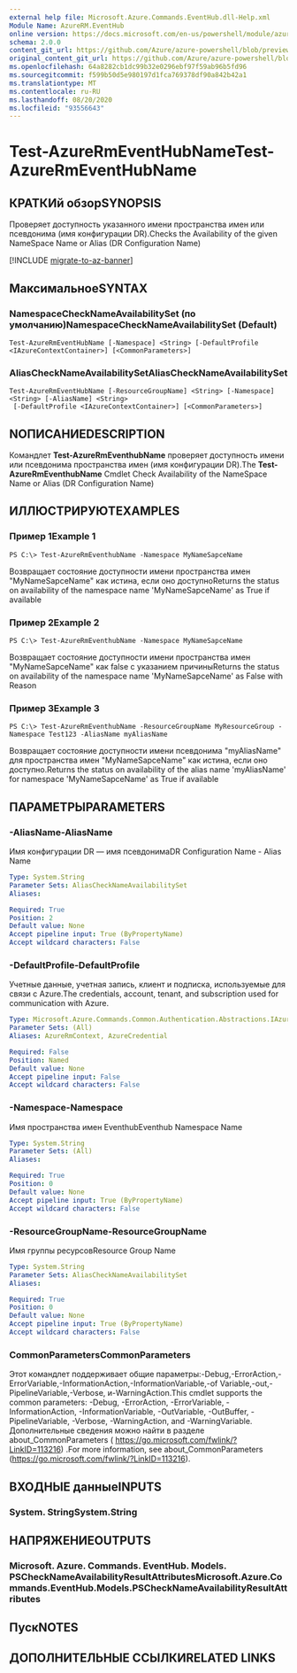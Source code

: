 ```yaml
---
external help file: Microsoft.Azure.Commands.EventHub.dll-Help.xml
Module Name: AzureRM.EventHub
online version: https://docs.microsoft.com/en-us/powershell/module/azurerm.eventhub/test-azurermeventhubname
schema: 2.0.0
content_git_url: https://github.com/Azure/azure-powershell/blob/preview/src/ResourceManager/EventHub/Commands.EventHub/help/Test-AzureRmEventHubName.md
original_content_git_url: https://github.com/Azure/azure-powershell/blob/preview/src/ResourceManager/EventHub/Commands.EventHub/help/Test-AzureRmEventHubName.md
ms.openlocfilehash: 64a8282cb1dc99b32e0296ebf97f59ab96b5fd96
ms.sourcegitcommit: f599b50d5e980197d1fca769378df90a842b42a1
ms.translationtype: MT
ms.contentlocale: ru-RU
ms.lasthandoff: 08/20/2020
ms.locfileid: "93556643"
---
```

# <span data-ttu-id="77e64-101">Test-AzureRmEventHubName</span><span class="sxs-lookup"><span data-stu-id="77e64-101">Test-AzureRmEventHubName</span></span>

## <span data-ttu-id="77e64-102">КРАТКИй обзор</span><span class="sxs-lookup"><span data-stu-id="77e64-102">SYNOPSIS</span></span>
<span data-ttu-id="77e64-103">Проверяет доступность указанного имени пространства имен или псевдонима (имя конфигурации DR).</span><span class="sxs-lookup"><span data-stu-id="77e64-103">Checks the Availability of the given NameSpace Name or Alias (DR Configuration Name)</span></span>

[!INCLUDE [migrate-to-az-banner](../../includes/migrate-to-az-banner.md)]

## <span data-ttu-id="77e64-104">Максимальное</span><span class="sxs-lookup"><span data-stu-id="77e64-104">SYNTAX</span></span>

### <span data-ttu-id="77e64-105">NamespaceCheckNameAvailabilitySet (по умолчанию)</span><span class="sxs-lookup"><span data-stu-id="77e64-105">NamespaceCheckNameAvailabilitySet (Default)</span></span>
```
Test-AzureRmEventHubName [-Namespace] <String> [-DefaultProfile <IAzureContextContainer>] [<CommonParameters>]
```

### <span data-ttu-id="77e64-106">AliasCheckNameAvailabilitySet</span><span class="sxs-lookup"><span data-stu-id="77e64-106">AliasCheckNameAvailabilitySet</span></span>
```
Test-AzureRmEventHubName [-ResourceGroupName] <String> [-Namespace] <String> [-AliasName] <String>
 [-DefaultProfile <IAzureContextContainer>] [<CommonParameters>]
```

## <span data-ttu-id="77e64-107">NОПИСАНИЕ</span><span class="sxs-lookup"><span data-stu-id="77e64-107">DESCRIPTION</span></span>
<span data-ttu-id="77e64-108">Командлет **Test-AzureRmEventhubName** проверяет доступность имени или псевдонима пространства имен (имя конфигурации DR).</span><span class="sxs-lookup"><span data-stu-id="77e64-108">The **Test-AzureRmEventhubName** Cmdlet Check Availability of the NameSpace Name or Alias (DR Configuration Name)</span></span>

## <span data-ttu-id="77e64-109">ИЛЛЮСТРИРУЮТ</span><span class="sxs-lookup"><span data-stu-id="77e64-109">EXAMPLES</span></span>

### <span data-ttu-id="77e64-110">Пример 1</span><span class="sxs-lookup"><span data-stu-id="77e64-110">Example 1</span></span>
```
PS C:\> Test-AzureRmEventhubName -Namespace MyNameSapceName
```

<span data-ttu-id="77e64-111">Возвращает состояние доступности имени пространства имен "MyNameSapceName" как истина, если оно доступно</span><span class="sxs-lookup"><span data-stu-id="77e64-111">Returns the status on availability of the namespace name 'MyNameSapceName' as True if available</span></span>

### <span data-ttu-id="77e64-112">Пример 2</span><span class="sxs-lookup"><span data-stu-id="77e64-112">Example 2</span></span>
```
PS C:\> Test-AzureRmEventhubName -Namespace MyNameSapceName
```

<span data-ttu-id="77e64-113">Возвращает состояние доступности имени пространства имен "MyNameSapceName" как false с указанием причины</span><span class="sxs-lookup"><span data-stu-id="77e64-113">Returns the status on availability of the namespace name 'MyNameSapceName' as False with Reason</span></span>

### <span data-ttu-id="77e64-114">Пример 3</span><span class="sxs-lookup"><span data-stu-id="77e64-114">Example 3</span></span>
```
PS C:\> Test-AzureRmEventhubName -ResourceGroupName MyResourceGroup -Namespace Test123 -AliasName myAliasName
```

<span data-ttu-id="77e64-115">Возвращает состояние доступности имени псевдонима "myAliasName" для пространства имен "MyNameSapceName" как истина, если оно доступно.</span><span class="sxs-lookup"><span data-stu-id="77e64-115">Returns the status on availability of the alias name 'myAliasName' for namespace 'MyNameSapceName' as True if available</span></span>

## <span data-ttu-id="77e64-116">ПАРАМЕТРЫ</span><span class="sxs-lookup"><span data-stu-id="77e64-116">PARAMETERS</span></span>

### <span data-ttu-id="77e64-117">-AliasName</span><span class="sxs-lookup"><span data-stu-id="77e64-117">-AliasName</span></span>
<span data-ttu-id="77e64-118">Имя конфигурации DR — имя псевдонима</span><span class="sxs-lookup"><span data-stu-id="77e64-118">DR Configuration Name - Alias Name</span></span>

```yaml
Type: System.String
Parameter Sets: AliasCheckNameAvailabilitySet
Aliases:

Required: True
Position: 2
Default value: None
Accept pipeline input: True (ByPropertyName)
Accept wildcard characters: False
```

### <span data-ttu-id="77e64-119">-DefaultProfile</span><span class="sxs-lookup"><span data-stu-id="77e64-119">-DefaultProfile</span></span>
<span data-ttu-id="77e64-120">Учетные данные, учетная запись, клиент и подписка, используемые для связи с Azure.</span><span class="sxs-lookup"><span data-stu-id="77e64-120">The credentials, account, tenant, and subscription used for communication with Azure.</span></span>

```yaml
Type: Microsoft.Azure.Commands.Common.Authentication.Abstractions.IAzureContextContainer
Parameter Sets: (All)
Aliases: AzureRmContext, AzureCredential

Required: False
Position: Named
Default value: None
Accept pipeline input: False
Accept wildcard characters: False
```

### <span data-ttu-id="77e64-121">-Namespace</span><span class="sxs-lookup"><span data-stu-id="77e64-121">-Namespace</span></span>
<span data-ttu-id="77e64-122">Имя пространства имен Eventhub</span><span class="sxs-lookup"><span data-stu-id="77e64-122">Eventhub Namespace Name</span></span>

```yaml
Type: System.String
Parameter Sets: (All)
Aliases:

Required: True
Position: 0
Default value: None
Accept pipeline input: True (ByPropertyName)
Accept wildcard characters: False
```

### <span data-ttu-id="77e64-123">-ResourceGroupName</span><span class="sxs-lookup"><span data-stu-id="77e64-123">-ResourceGroupName</span></span>
<span data-ttu-id="77e64-124">Имя группы ресурсов</span><span class="sxs-lookup"><span data-stu-id="77e64-124">Resource Group Name</span></span>

```yaml
Type: System.String
Parameter Sets: AliasCheckNameAvailabilitySet
Aliases:

Required: True
Position: 0
Default value: None
Accept pipeline input: True (ByPropertyName)
Accept wildcard characters: False
```

### <span data-ttu-id="77e64-125">CommonParameters</span><span class="sxs-lookup"><span data-stu-id="77e64-125">CommonParameters</span></span>
<span data-ttu-id="77e64-126">Этот командлет поддерживает общие параметры:-Debug,-ErrorAction,-ErrorVariable,-InformationAction,-InformationVariable,-of Variable,-out,-PipelineVariable,-Verbose, и-WarningAction.</span><span class="sxs-lookup"><span data-stu-id="77e64-126">This cmdlet supports the common parameters: -Debug, -ErrorAction, -ErrorVariable, -InformationAction, -InformationVariable, -OutVariable, -OutBuffer, -PipelineVariable, -Verbose, -WarningAction, and -WarningVariable.</span></span> <span data-ttu-id="77e64-127">Дополнительные сведения можно найти в разделе about_CommonParameters ( https://go.microsoft.com/fwlink/?LinkID=113216) .</span><span class="sxs-lookup"><span data-stu-id="77e64-127">For more information, see about_CommonParameters (https://go.microsoft.com/fwlink/?LinkID=113216).</span></span>

## <span data-ttu-id="77e64-128">ВХОДНЫЕ данные</span><span class="sxs-lookup"><span data-stu-id="77e64-128">INPUTS</span></span>

### <span data-ttu-id="77e64-129">System. String</span><span class="sxs-lookup"><span data-stu-id="77e64-129">System.String</span></span>

## <span data-ttu-id="77e64-130">НАПРЯЖЕНИЕ</span><span class="sxs-lookup"><span data-stu-id="77e64-130">OUTPUTS</span></span>

### <span data-ttu-id="77e64-131">Microsoft. Azure. Commands. EventHub. Models. PSCheckNameAvailabilityResultAttributes</span><span class="sxs-lookup"><span data-stu-id="77e64-131">Microsoft.Azure.Commands.EventHub.Models.PSCheckNameAvailabilityResultAttributes</span></span>

## <span data-ttu-id="77e64-132">Пуск</span><span class="sxs-lookup"><span data-stu-id="77e64-132">NOTES</span></span>

## <span data-ttu-id="77e64-133">ДОПОЛНИТЕЛЬНЫЕ ССЫЛКИ</span><span class="sxs-lookup"><span data-stu-id="77e64-133">RELATED LINKS</span></span>
